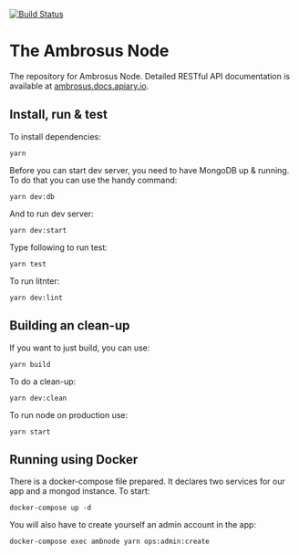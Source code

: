 [![Build Status](https://travis-ci.com/ambrosus/ambrosus-sdk.svg?token=xjj4U84eSFwEsYLTc5Qe&branch=master)](https://travis-ci.com/ambrosus/ambrosus-sdk)

# The Ambrosus Node
The repository for Ambrosus Node. Detailed RESTful API documentation is available at [ambrosus.docs.apiary.io](https://ambrosus.docs.apiary.io/).

## Install, run & test
To install dependencies:
```
yarn
```

Before you can start dev server, you need to have MongoDB up & running.
To do that you can use the handy command:
```
yarn dev:db
```

And to run dev server:
```
yarn dev:start
```

Type following to run test:
```
yarn test
```

To run litnter:
```
yarn dev:lint
```

## Building an clean-up
If you want to just build, you can use:
```
yarn build
```

To do a clean-up:
```
yarn dev:clean
```

To run node on production use:
```
yarn start
```

## Running using Docker

There is a docker-compose file prepared. It declares two services for our app and a mongod instance. To start:

```
docker-compose up -d
```

You will also have to create yourself an admin account in the app:

```
docker-compose exec ambnode yarn ops:admin:create
```

